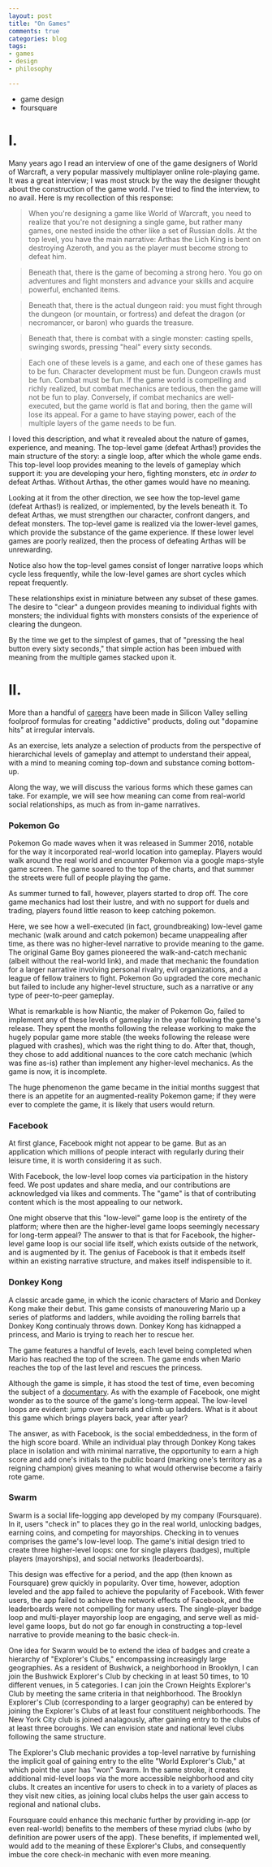 ```yaml
---
layout: post
title: "On Games"
comments: true
categories: blog
tags:
- games
- design
- philosophy

---
```

- game design
- foursquare

# I.

Many years ago I read an interview of one of the game designers of World of Warcraft, a very popular massively multiplayer online role-playing game. It was a great interview; I was most struck by the way the designer thought about the construction of the game world. I've tried to find the interview, to no avail. Here is my recollection of this response:

> When you're designing a game like World of Warcraft, you need to realize that you're not designing a single game, but rather many games, one nested inside the other like a set of Russian dolls. At the top level, you have the main narrative: Arthas the Lich King is bent on destroying Azeroth, and you as the player must become strong to defeat him.

> Beneath that, there is the game of becoming a strong hero. You go on adventures and fight monsters and advance your skills and acquire powerful, enchanted items.

> Beneath that, there is the actual dungeon raid: you must fight through the dungeon (or mountain, or fortress) and defeat the dragon (or necromancer, or baron) who guards the treasure.

> Beneath that, there is combat with a single monster: casting spells, swinging swords, pressing "heal" every sixty seconds.

> Each one of these levels is a game, and each one of these games has to be fun. Character development must be fun. Dungeon crawls must be fun. Combat must be fun. If the game world is compelling and richly realized, but combat mechanics are tedious, then the game will not be fun to play. Conversely, if combat mechanics are well-executed, but the game world is flat and boring, then the game will lose its appeal. For a game to have staying power, each of the multiple layers of the game needs to be fun.

I loved this description, and what it revealed about the nature of games, experience, and meaning. The top-level game (defeat Arthas!) provides the main structure of the story: a single loop, after which the whole game ends. This top-level loop provides meaning to the levels of gameplay which support it: you are developing your hero, fighting monsters, etc *in order to* defeat Arthas. Without Arthas, the other games would have no meaning.

Looking at it from the other direction, we see how the top-level game (defeat Arthas!) is realized, or implemented, by the levels beneath it. To defeat Arthas, we must strengthen our character, confront dangers, and defeat monsters. The top-level game is realized via the lower-level games, which provide the substance of the game experience. If these lower level games are poorly realized, then the process of defeating Arthas will be unrewarding.

Notice also how the top-level games consist of longer narrative loops which cycle less frequently, while the low-level games are short cycles which repeat frequently.

These relationships exist in miniature between any subset of these games. The desire to "clear" a dungeon provides meaning to individual fights with monsters; the individual fights with monsters consists of the experience of clearing the dungeon.

By the time we get to the simplest of games, that of "pressing the heal button every sixty seconds," that simple action has been imbued with meaning from the multiple games stacked upon it.

# II.

More than a handful of [careers](https://en.wikipedia.org/wiki/Nir_Eyal) have been made in Silicon Valley selling foolproof formulas for creating "addictive" products, doling out "dopamine hits" at irregular intervals.

As an exercise, lets analyze a selection of products from the perspective of hierarchichal levels of gameplay and attempt to understand their appeal, with a mind to meaning coming top-down and substance coming bottom-up.

Along the way, we will discuss the various forms which these games can take. For example, we will see how meaning can come from real-world social relationships, as much as from in-game narratives.

### Pokemon Go

Pokemon Go made waves when it was released in Summer 2016, notable for the way it incorporated real-world location into gameplay. Players would walk around the real world and encounter Pokemon via a google maps-style game screen. The game soared to the top of the charts, and that summer the streets were full of people playing the game.

As summer turned to fall, however, players started to drop off. The core game mechanics had lost their lustre, and with no support for duels and trading, players found little reason to keep catching pokemon.

Here, we see how a well-executed (in fact, groundbreaking) low-level game mechanic (walk around and catch pokemon) became unappealing after time, as there was no higher-level narrative to provide meaning to the game. The original Game Boy games pioneered the walk-and-catch mechanic (albeit without the real-world link), and made that mechanic the foundation for a larger narrative involving personal rivalry, evil organizations, and a league of fellow trainers to fight. Pokemon Go upgraded the core mechanic but failed to include any higher-level structure, such as a narrative or any type of peer-to-peer gameplay.

What is remarkable is how Niantic, the maker of Pokemon Go, failed to implement any of these levels of gameplay in the year following the game's release. They spent the months following the release working to make the hugely popular game more stable (the weeks following the release were plagued with crashes), which was the right thing to do. After that, though, they chose to add additional nuances to the core catch mechanic (which was fine as-is) rather than implement any higher-level mechanics. As the game is now, it is incomplete.

The huge phenomenon the game became in the initial months suggest that there is an appetite for an augmented-reality Pokemon game; if they were ever to complete the game, it is likely that users would return.

### Facebook

At first glance, Facebook might not appear to be game. But as an application which millions of people interact with regularly during their leisure time, it is worth considering it as such.

With Facebook, the low-level loop comes via participation in the history feed. We post updates and share media, and our contributions are acknowledged via likes and comments. The "game" is that of contributing content which is the most appealing to our network.

One might observe that this "low-level" game loop is the entirety of the platform; where then are the higher-level game loops seemingly necessary for long-term appeal? The answer to that is that for Facebook, the higher-level game loop is our social life itself, which exists outside of the network, and is augmented by it. The genius of Facebook is that it embeds itself within an existing narrative structure, and makes itself indispensible to it.

### Donkey Kong

A classic arcade game, in which the iconic characters of Mario and Donkey Kong make their debut. This game consists of manouvering Mario up a series of platforms and ladders, while avoiding the rolling barrels that Donkey Kong continualy throws down. Donkey Kong has kidnapped a princess, and Mario is trying to reach her to rescue her.

The game features a handful of levels, each level being completed when Mario has reached the top of the screen. The game ends when Mario reaches the top of the last level and rescues the princess.

Although the game is simple, it has stood the test of time, even becoming the subject of a [documentary](https://en.wikipedia.org/wiki/The_King_of_Kong). As with the example of Facebook, one might wonder as to the source of the game's long-term appeal. The low-level loops are evident: jump over barrels and climb up ladders. What is it about this game which brings players back, year after year?

The answer, as with Facebook, is the social embeddedness, in the form of the high score board. While an individual play through Donkey Kong takes place in isolation and with minimal narrative, the opportunity to earn a high score and add one's initials to the public board (marking one's territory as a reigning champion) gives meaning to what would otherwise become a fairly rote game.

### Swarm

Swarm is a social life-logging app developed by my company (Foursquare). In it, users "check in" to places they go in the real world, unlocking badges, earning coins, and competing for mayorships. Checking in to venues comprises the game's low-level loop. The game's initial design tried to create three higher-level loops: one for single players (badges), multiple players (mayorships), and social networks (leaderboards).

This design was effective for a period, and the app (then known as Foursquare) grew quickly in popularity. Over time, however, adoption leveled and the app failed to achieve the popularity of Facebook. With fewer users, the app failed to achieve the network effects of Facebook, and the leaderboards were not compelling for many users. The single-player badge loop and multi-player mayorship loop are engaging, and serve well as mid-level game loops, but do not go far enough in constructing a top-level narrative to provide meaning to the basic check-in.

One idea for Swarm would be to extend the idea of badges and create a hierarchy of "Explorer's Clubs," encompassing increasingly large geographies. As a resident of Bushwick, a neighborhood in Brooklyn, I can join the Bushwick Explorer's Club by checking in at least 50 times, to 10 different venues, in 5 categories. I can join the Crown Heights Explorer's Club by meeting the same criteria in that neighborhood. The Brooklyn Explorer's Club (corresponding to a larger geography) can be entered by joining the Explorer's Clubs of at least four constituent neighborhoods. The New York City club is joined analagously, after gaining entry to the clubs of at least three boroughs. We can envision state and national level clubs following the same structure.

The Explorer's Club mechanic provides a top-level narrative by furnishing the implicit goal of gaining entry to the elite "World Explorer's Club," at which point the user has "won" Swarm. In the same stroke, it creates additional mid-level loops via the more accessible neighborhood and city clubs. It creates an incentive for users to check in to a variety of places as they visit new cities, as joining local clubs helps the user gain access to regional and national clubs.

Foursquare could enhance this mechanic further by providing in-app (or even real-world) benefits to the members of these myriad clubs (who by definition are power users of the app). These benefits, if implemented well, would add to the meaning of these Explorer's Clubs, and consequently imbue the core check-in mechanic with even more meaning.



